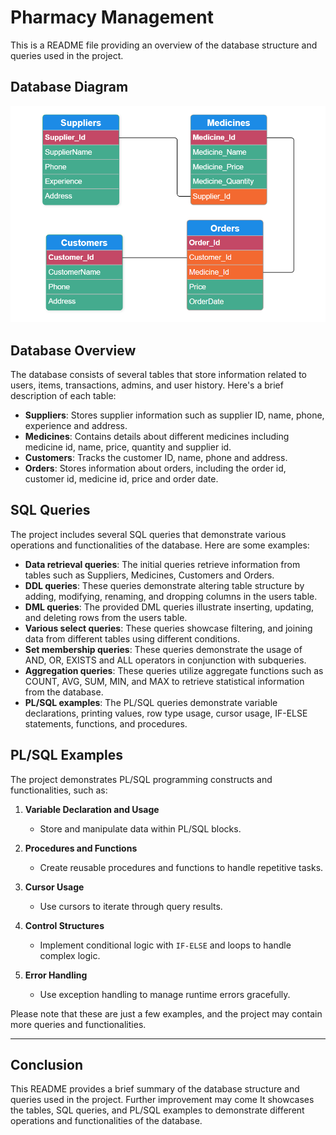 
# Pharmacy Management 


This is a README file providing an overview of the database structure and queries used in the project.

## Database Diagram
![](https://github.com/kawshik244/Pharmacy-Management-Database/blob/main/db_schema.png)

## Database Overview
The database consists of several tables that store information related to users, items, transactions, admins, and user history. Here's a brief description of each table:

- **Suppliers**: Stores supplier information such as supplier ID, name, phone, experience and address.
- **Medicines**: Contains details about different medicines including medicine id, name, price, quantity and supplier id.
- **Customers**: Tracks the customer ID, name, phone and address.
- **Orders**: Stores information about orders, including the order id, customer id, medicine id, price and order date.

## SQL Queries

The project includes several SQL queries that demonstrate various operations and functionalities of the database. Here are some examples:

- **Data retrieval queries**: The initial queries retrieve information from tables such as Suppliers, Medicines, Customers and Orders.
- **DDL queries**: These queries demonstrate altering table structure by adding, modifying, renaming, and dropping columns in the users table.
- **DML queries**: The provided DML queries illustrate inserting, updating, and deleting rows from the users table.
- **Various select queries**: These queries showcase filtering, and joining data from different tables using different conditions.
- **Set membership queries**: These queries demonstrate the usage of AND, OR, EXISTS and ALL operators in conjunction with subqueries.
- **Aggregation queries**: These queries utilize aggregate functions such as COUNT, AVG, SUM, MIN, and MAX to retrieve statistical information from the database.
- **PL/SQL examples**: The PL/SQL queries demonstrate variable declarations, printing values, row type usage, cursor usage, IF-ELSE statements, functions, and procedures.

## PL/SQL Examples

The project demonstrates PL/SQL programming constructs and functionalities, such as:

1. **Variable Declaration and Usage**
   - Store and manipulate data within PL/SQL blocks.

2. **Procedures and Functions**
   - Create reusable procedures and functions to handle repetitive tasks.

3. **Cursor Usage**
   - Use cursors to iterate through query results.

4. **Control Structures**
   - Implement conditional logic with `IF-ELSE` and loops to handle complex logic.

5. **Error Handling**
   - Use exception handling to manage runtime errors gracefully.


Please note that these are just a few examples, and the project may contain more queries and functionalities.

---



## Conclusion

This README provides a brief summary of the database structure and queries used in the project. Further improvement may come
It showcases the tables, SQL queries, and PL/SQL examples to demonstrate different operations and functionalities of the database.

